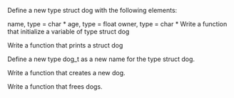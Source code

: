 Define a new type struct dog with the following elements:

name, type = char * age, type = float owner, type = char * Write a function that initialize a variable of type struct dog

Write a function that prints a struct dog

Define a new type dog_t as a new name for the type struct dog.

Write a function that creates a new dog.

Write a function that frees dogs.
